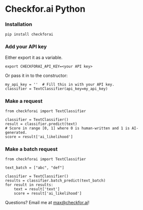 # Checkfor.ai Python

### Installation
```
pip install checkforai
```

### Add your API key
Either export it as a variable.
```
export CHECKFORAI_API_KEY=<your API key>
```
Or pass it in to the constructor:
```
my_api_key = ''  # Fill this in with your API key.
classifier = TextClassifier(api_key=my_api_key)
```

### Make a request
```
from checkforai import TextClassifier

classifier = TextClassifier()
result = classifier.predict(text)
# Score in range [0, 1] where 0 is human-written and 1 is AI-generated.
score = result['ai_likelihood']
```

### Make a batch request
```
from checkforai import TextClassifier

text_batch = ["abc", "def"]

classifier = TextClassifier()
results = classifier.batch_predict(text_batch)
for result in results:
    text = result['text']
    score = result['ai_likelihood']
```

Questions? Email me at max@checkfor.ai!
